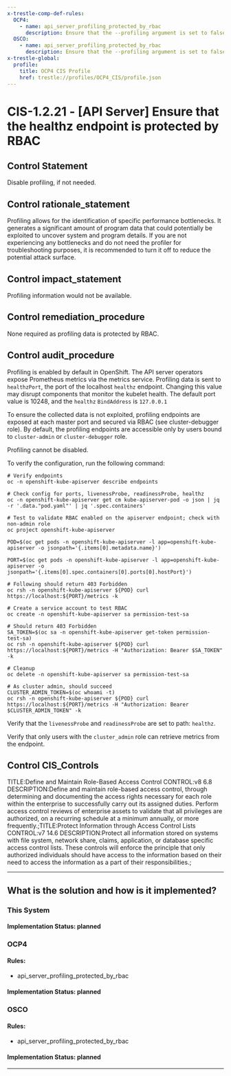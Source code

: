 ```yaml
---
x-trestle-comp-def-rules:
  OCP4:
    - name: api_server_profiling_protected_by_rbac
      description: Ensure that the --profiling argument is set to false
  OSCO:
    - name: api_server_profiling_protected_by_rbac
      description: Ensure that the --profiling argument is set to false
x-trestle-global:
  profile:
    title: OCP4 CIS Profile
    href: trestle://profiles/OCP4_CIS/profile.json
---
```


# CIS-1.2.21 - \[API Server\] Ensure that the healthz endpoint is protected by RBAC

## Control Statement

Disable profiling, if not needed.

## Control rationale_statement

Profiling allows for the identification of specific performance bottlenecks. It generates a significant amount of program data that could potentially be exploited to uncover system and program details. If you are not experiencing any bottlenecks and do not need the profiler for troubleshooting purposes, it is recommended to turn it off to reduce the potential attack surface.

## Control impact_statement

Profiling information would not be available.

## Control remediation_procedure

None required as profiling data is protected by RBAC.

## Control audit_procedure

Profiling is enabled by default in OpenShift. The API server operators expose Prometheus metrics via the metrics service. Profiling data is sent to `healthzPort`, the port of the localhost `healthz` endpoint. Changing this value may disrupt components that monitor the kubelet health. The default port value is 10248, and the `healthz`
`BindAddress` is `127.0.0.1`

To ensure the collected data is not exploited, profiling endpoints are exposed at each master port and secured via RBAC (see cluster-debugger role). By default, the profiling endpoints are accessible only by users bound to `cluster-admin` or `cluster-debugger` role. 

Profiling cannot be disabled.

To verify the configuration, run the following command:

```
# Verify endpoints
oc -n openshift-kube-apiserver describe endpoints

# Check config for ports, livenessProbe, readinessProbe, healthz
oc -n openshift-kube-apiserver get cm kube-apiserver-pod -o json | jq -r '.data."pod.yaml"' | jq '.spec.containers'

# Test to validate RBAC enabled on the apiserver endpoint; check with non-admin role
oc project openshift-kube-apiserver

POD=$(oc get pods -n openshift-kube-apiserver -l app=openshift-kube-apiserver -o jsonpath='{.items[0].metadata.name}')

PORT=$(oc get pods -n openshift-kube-apiserver -l app=openshift-kube-apiserver -o jsonpath='{.items[0].spec.containers[0].ports[0].hostPort}')

# Following should return 403 Forbidden
oc rsh -n openshift-kube-apiserver ${POD} curl https://localhost:${PORT}/metrics -k

# Create a service account to test RBAC
oc create -n openshift-kube-apiserver sa permission-test-sa

# Should return 403 Forbidden
SA_TOKEN=$(oc sa -n openshift-kube-apiserver get-token permission-test-sa)
oc rsh -n openshift-kube-apiserver ${POD} curl https://localhost:${PORT}/metrics -H "Authorization: Bearer $SA_TOKEN" -k

# Cleanup
oc delete -n openshift-kube-apiserver sa permission-test-sa

# As cluster admin, should succeed
CLUSTER_ADMIN_TOKEN=$(oc whoami -t)
oc rsh -n openshift-kube-apiserver ${POD} curl https://localhost:${PORT}/metrics -H "Authorization: Bearer $CLUSTER_ADMIN_TOKEN" -k
```

Verify that the `livenessProbe` and `readinessProbe` are set to path: `healthz`.

Verify that only users with the `cluster_admin` role can retrieve metrics from the endpoint.

## Control CIS_Controls

TITLE:Define and Maintain Role-Based Access Control CONTROL:v8 6.8 DESCRIPTION:Define and maintain role-based access control, through determining and documenting the access rights necessary for each role within the enterprise to successfully carry out its assigned duties. Perform access control reviews of enterprise assets to validate that all privileges are authorized, on a recurring schedule at a minimum annually, or more frequently.;TITLE:Protect Information through Access Control Lists CONTROL:v7 14.6 DESCRIPTION:Protect all information stored on systems with file system, network share, claims, application, or database specific access control lists. These controls will enforce the principle that only authorized individuals should have access to the information based on their need to access the information as a part of their responsibilities.;

______________________________________________________________________

## What is the solution and how is it implemented?

<!-- For implementation status enter one of: implemented, partial, planned, alternative, not-applicable -->

<!-- Note that the list of rules under ### Rules: is read-only and changes will not be captured after assembly to JSON -->

### This System

<!-- Add implementation prose for the main This System component for control: CIS-1.2.21 -->

#### Implementation Status: planned

### OCP4

<!-- Add control implementation description here for control: CIS-1.2.21 -->

#### Rules:

  - api_server_profiling_protected_by_rbac

#### Implementation Status: planned

### OSCO

<!-- Add control implementation description here for control: CIS-1.2.21 -->

#### Rules:

  - api_server_profiling_protected_by_rbac

#### Implementation Status: planned

______________________________________________________________________
